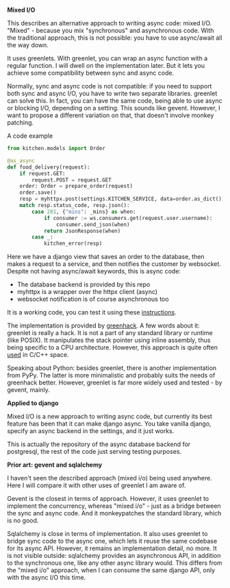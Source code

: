 **Mixed I/O**

This describes an alternative approach to writing async code: mixed I/O.
"Mixed" - because you mix "synchronous" and asynchronous 
code. With the traditional approach, this is not possible: you have to use 
async/await all 
the way down.

It uses greenlets.
With greenlet, you can wrap an async function with a 
regular function. I will dwell on the implementation later. But it lets 
you achieve some compatibility between sync and async code.

Normally, sync and async code is not compatible: if you
need to support both sync and async I/O, you have to write two separate libraries.
greenlet can solve this. In fact, you 
can have the same code, being able to use async or blocking I/O, depending on a 
setting. 
This sounds like gevent. However, I want to propose a different variation on 
that, that doesn't involve monkey patching.

A code example

```python
from kitchen.models import Order

@as_async
def food_delivery(request):
    if request.GET:
        request.POST = request.GET
    order: Order = prepare_order(request)
    order.save()
    resp = myhttpx.post(settings.KITCHEN_SERVICE, data=order.as_dict())
    match resp.status_code, resp.json():
        case 201, {"mins": _mins} as when:
            if consumer := ws.consumers.get(request.user.username):
                consumer.send_json(when)
            return JsonResponse(when)
        case _:
            kitchen_error(resp)
```

Here we have a django view that saves an order to the database, then makes a 
request to a service, and then notifies the customer by websocket.
Despite not having async/await keywords, this is async code:

- The database backend is provided by this repo
- myhttpx is a wrapper over the httpx client (async)
- websocket notification is of course asynchronous too

It is a working code, you can test it using these
[instructions](https://github.com/Bi-Coloured-Python-Rock-Snake/pgbackend).

The implementation is provided by
[greenhack](https://github.com/Bi-Coloured-Python-Rock-Snake/greenhack).
A few words about it: greenlet is really a hack. It is 
not a part of any standard library or runtime (like POSIX). It manipulates the 
stack 
pointer using inline assembly, thus being specific to a CPU architecture.
However, this approach is quite often
[used](https://en.wikipedia.org/wiki/Coroutine#C)
in C/C++ space.

Speaking about Python: besides greenlet, there is another implementation 
from PyPy. The latter is more minimalistic and probably suits the needs of 
greenhack better. However, greenlet is far more widely used and tested - by 
gevent, mainly.

**Applied to django**

Mixed I/O is a new approach to writing async code, but currently its best 
feature has been that it can make django async. You take vanilla django, 
specify an async backend in the settings, and it just works.

This is actually the repository of the async database backend for postgresql, 
the 
rest of the code just serving testing purposes.

**Prior art: gevent and sqlalchemy**

I haven't seen the described approach (mixed i/o) being used anywhere. Here 
I will compare it with other uses of greenlet I am aware of.

Gevent is the closest in terms of approach. However, it uses greenlet to 
implement the concurrency, whereas "mixed i/o" - just as a bridge 
between the sync and async code. And it monkeypatches the 
standard library, which is no good.

Sqlalchemy is close in terms of implementation. It also uses greenlet to 
bridge sync code to the async one, which lets it reuse the same codebase for 
its async API. However, it remains an implementation detail, no 
more. It is not visible outside: sqlalchemy provides an asynchronous API, in 
addition to the synchronous one, 
like any other async library would. This differs from the "mixed i/o" 
approach, when I can consume the same django API, only with the async I/O 
this time.


